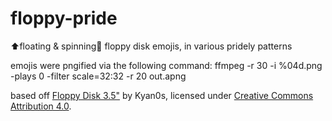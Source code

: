 # floppy-pride
⬆️floating &amp; spinning🔄 floppy disk emojis, in various pridely patterns

emojis were pngified via the following command:
ffmpeg -r 30 -i %04d.png -plays 0 -filter scale=32:32 -r 20 out.apng

based off [Floppy Disk 3.5"](https://skfb.ly/Jnrs) by Kyan0s, licensed under [Creative Commons Attribution 4.0](http://creativecommons.org/licenses/by/4.0/).
